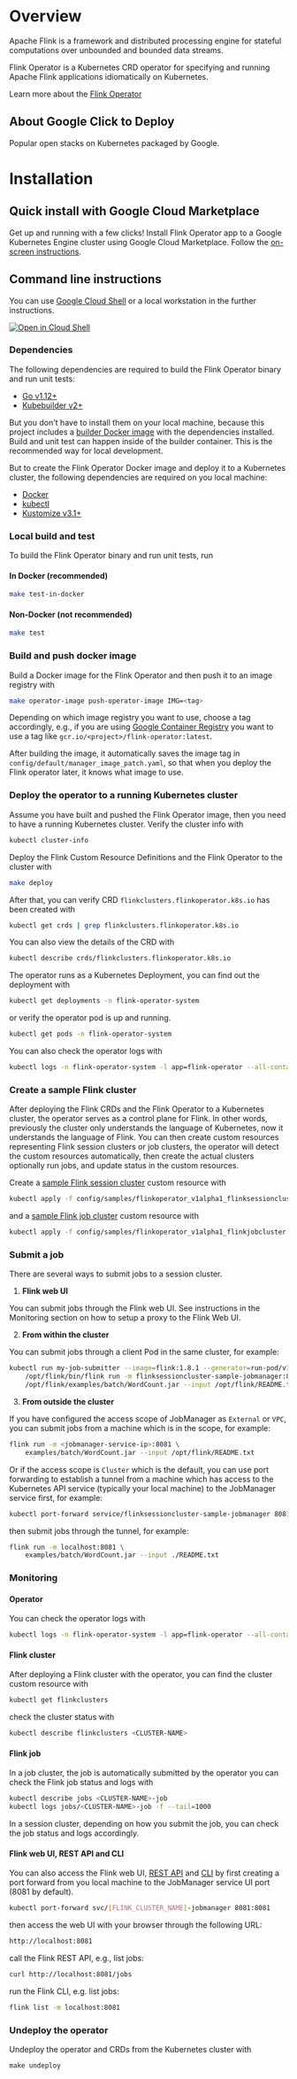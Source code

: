 # Overview

Apache Flink is a framework and distributed processing engine for stateful computations over unbounded and bounded data streams.

Flink Operator is a Kubernetes CRD operator for specifying and running Apache
Flink applications idiomatically on Kubernetes.

Learn more about the [Flink Operator](https://github.com/GoogleCloudPlatform/flink-on-k8s-operator)

## About Google Click to Deploy

Popular open stacks on Kubernetes packaged by Google.

# Installation

## Quick install with Google Cloud Marketplace

Get up and running with a few clicks! Install Flink Operator app to a
Google Kubernetes Engine cluster using Google Cloud Marketplace. Follow the
[on-screen instructions](https://console.cloud.google.com/marketplace/details/google/flink-operator).

## Command line instructions

You can use [Google Cloud Shell](https://cloud.google.com/shell/) or a local workstation in the
further instructions.

[![Open in Cloud Shell](http://gstatic.com/cloudssh/images/open-btn.svg)](https://console.cloud.google.com/cloudshell/editor?cloudshell_git_repo=https://github.com/GoogleCloudPlatform/click-to-deploy&cloudshell_open_in_editor=README.md&cloudshell_working_dir=k8s/flink-operator)

### Dependencies

The following dependencies are required to build the Flink Operator binary and
run unit tests:

* [Go v1.12+](https://golang.org/)
* [Kubebuilder v2+](https://github.com/kubernetes-sigs/kubebuilder)

But you don't have to install them on your local machine, because this project
includes a [builder Docker image](../Dockerfile.builder) with the dependencies
installed. Build and unit test can happen inside of the builder container. This
is the recommended way for local development.

But to create the Flink Operator Docker image and deploy it to a Kubernetes
cluster, the following dependencies are required on you local machine:

* [Docker](https://www.docker.com/)
* [kubectl](https://kubernetes.io/docs/tasks/tools/install-kubectl/)
* [Kustomize v3.1+](https://github.com/kubernetes-sigs/kustomize)

### Local build and test

To build the Flink Operator binary and run unit tests, run

#### In Docker (recommended)

```bash
make test-in-docker
```

#### Non-Docker (not recommended)

```bash
make test
```

### Build and push docker image

Build a Docker image for the Flink Operator and then push it to an image
registry with

```bash
make operator-image push-operator-image IMG=<tag>
```

Depending on which image registry you want to use, choose a tag accordingly,
e.g., if you are using [Google Container Registry](https://cloud.google.com/container-registry/docs/)
you want to use a tag like `gcr.io/<project>/flink-operator:latest`.

After building the image, it automatically saves the image tag in
`config/default/manager_image_patch.yaml`, so that when you deploy the Flink
operator later, it knows what image to use.

### Deploy the operator to a running Kubernetes cluster

Assume you have built and pushed the Flink Operator image, then you need to have
a running Kubernetes cluster. Verify the cluster info with

```bash
kubectl cluster-info
```

Deploy the Flink Custom Resource Definitions and the Flink Operator to the
cluster with

```bash
make deploy
```

After that, you can verify CRD `flinkclusters.flinkoperator.k8s.io` has been
created with

```bash
kubectl get crds | grep flinkclusters.flinkoperator.k8s.io
```

You can also view the details of the CRD with

```bash
kubectl describe crds/flinkclusters.flinkoperator.k8s.io
```

The operator runs as a Kubernetes Deployment, you can find out the deployment
with

```bash
kubectl get deployments -n flink-operator-system
```

or verify the operator pod is up and running.

```bash
kubectl get pods -n flink-operator-system
```

You can also check the operator logs with

```bash
kubectl logs -n flink-operator-system -l app=flink-operator --all-containers
```

### Create a sample Flink cluster

After deploying the Flink CRDs and the Flink Operator to a Kubernetes cluster,
the operator serves as a control plane for Flink. In other words, previously the
cluster only understands the language of Kubernetes, now it understands the
language of Flink. You can then create custom resources representing Flink
session clusters or job clusters, the operator will detect the custom resources
automatically, then create the actual clusters optionally run jobs, and update
status in the custom resources.

Create a [sample Flink session cluster](../config/samples/flinkoperator_v1alpha1_flinksessioncluster.yaml)
custom resource with

```bash
kubectl apply -f config/samples/flinkoperator_v1alpha1_flinksessioncluster.yaml
```

and a [sample Flink job cluster](../config/samples/flinkoperator_v1alpha1_flinkjobcluster.yaml)
custom resource with

```bash
kubectl apply -f config/samples/flinkoperator_v1alpha1_flinkjobcluster.yaml
```

### Submit a job

There are several ways to submit jobs to a session cluster.

1) **Flink web UI**

You can submit jobs through the Flink web UI. See instructions in the
Monitoring section on how to setup a proxy to the Flink Web UI.

2) **From within the cluster**

You can submit jobs through a client Pod in the same cluster, for example:

```bash
kubectl run my-job-submitter --image=flink:1.8.1 --generator=run-pod/v1 -- \
    /opt/flink/bin/flink run -m flinksessioncluster-sample-jobmanager:8081 \
    /opt/flink/examples/batch/WordCount.jar --input /opt/flink/README.txt
```

3) **From outside the cluster**

If you have configured the access scope of JobManager as `External` or `VPC`,
you can submit jobs from a machine which is in the scope, for example:

```bash
flink run -m <jobmanager-service-ip>:8081 \
    examples/batch/WordCount.jar --input /opt/flink/README.txt
```

Or if the access scope is `Cluster` which is the default, you can use port
forwarding to establish a tunnel from a machine which has access to the
Kubernetes API service (typically your local machine) to the JobManager service
first, for example:

```bash
kubectl port-forward service/flinksessioncluster-sample-jobmanager 8081:8081
```

then submit jobs through the tunnel, for example:

```bash
flink run -m localhost:8081 \
    examples/batch/WordCount.jar --input ./README.txt
```

### Monitoring

#### Operator

You can check the operator logs with

```bash
kubectl logs -n flink-operator-system -l app=flink-operator --all-containers -f --tail=1000
```

#### Flink cluster

After deploying a Flink cluster with the operator, you can find the cluster
custom resource with

```bash
kubectl get flinkclusters
```

check the cluster status with

```bash
kubectl describe flinkclusters <CLUSTER-NAME>
```

#### Flink job

In a job cluster, the job is automatically submitted by the operator you can
check the Flink job status and logs with

```bash
kubectl describe jobs <CLUSTER-NAME>-job
kubectl logs jobs/<CLUSTER-NAME>-job -f --tail=1000
```

In a session cluster, depending on how you submit the job, you can check the
job status and logs accordingly.

#### Flink web UI, REST API and CLI

You can also access the Flink web UI, [REST API](https://ci.apache.org/projects/flink/flink-docs-stable/monitoring/rest_api.html)
and [CLI](https://ci.apache.org/projects/flink/flink-docs-stable/ops/cli.html) by first creating a port forward from you
local machine to the JobManager service UI port (8081 by default).

```bash
kubectl port-forward svc/[FLINK_CLUSTER_NAME]-jobmanager 8081:8081
```

then access the web UI with your browser through the following URL:

```bash
http://localhost:8081
```

call the Flink REST API, e.g., list jobs:

```bash
curl http://localhost:8081/jobs
```

run the Flink CLI, e.g. list jobs:

```bash
flink list -m localhost:8081
```

### Undeploy the operator

Undeploy the operator and CRDs from the Kubernetes cluster with

```
make undeploy
```
